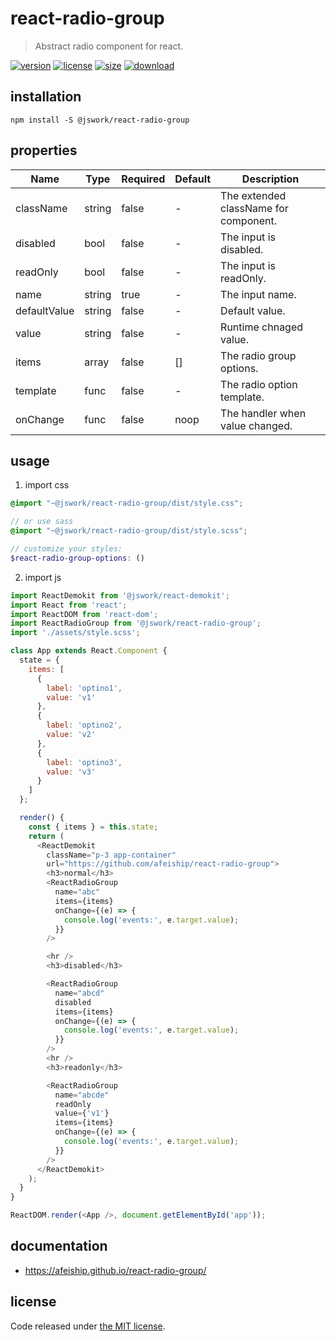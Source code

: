 # react-radio-group
> Abstract radio component for react.

[![version][version-image]][version-url]
[![license][license-image]][license-url]
[![size][size-image]][size-url]
[![download][download-image]][download-url]

## installation
```shell
npm install -S @jswork/react-radio-group
```

## properties
| Name         | Type   | Required | Default | Description                           |
| ------------ | ------ | -------- | ------- | ------------------------------------- |
| className    | string | false    | -       | The extended className for component. |
| disabled     | bool   | false    | -       | The input is disabled.                |
| readOnly     | bool   | false    | -       | The input is readOnly.                |
| name         | string | true     | -       | The input name.                       |
| defaultValue | string | false    | -       | Default value.                        |
| value        | string | false    | -       | Runtime chnaged value.                |
| items        | array  | false    | []      | The radio group options.              |
| template     | func   | false    | -       | The radio option template.            |
| onChange     | func   | false    | noop    | The handler when value changed.       |


## usage
1. import css
  ```scss
  @import "~@jswork/react-radio-group/dist/style.css";

  // or use sass
  @import "~@jswork/react-radio-group/dist/style.scss";

  // customize your styles:
  $react-radio-group-options: ()
  ```
2. import js
  ```js
  import ReactDemokit from '@jswork/react-demokit';
  import React from 'react';
  import ReactDOM from 'react-dom';
  import ReactRadioGroup from '@jswork/react-radio-group';
  import './assets/style.scss';

  class App extends React.Component {
    state = {
      items: [
        {
          label: 'optino1',
          value: 'v1'
        },
        {
          label: 'optino2',
          value: 'v2'
        },
        {
          label: 'optino3',
          value: 'v3'
        }
      ]
    };

    render() {
      const { items } = this.state;
      return (
        <ReactDemokit
          className="p-3 app-container"
          url="https://github.com/afeiship/react-radio-group">
          <h3>normal</h3>
          <ReactRadioGroup
            name="abc"
            items={items}
            onChange={(e) => {
              console.log('events:', e.target.value);
            }}
          />

          <hr />
          <h3>disabled</h3>

          <ReactRadioGroup
            name="abcd"
            disabled
            items={items}
            onChange={(e) => {
              console.log('events:', e.target.value);
            }}
          />
          <hr />
          <h3>readonly</h3>

          <ReactRadioGroup
            name="abcde"
            readOnly
            value={'v1'}
            items={items}
            onChange={(e) => {
              console.log('events:', e.target.value);
            }}
          />
        </ReactDemokit>
      );
    }
  }

  ReactDOM.render(<App />, document.getElementById('app'));

  ```

## documentation
- https://afeiship.github.io/react-radio-group/


## license
Code released under [the MIT license](https://github.com/afeiship/react-radio-group/blob/master/LICENSE.txt).

[version-image]: https://img.shields.io/npm/v/@jswork/react-radio-group
[version-url]: https://npmjs.org/package/@jswork/react-radio-group

[license-image]: https://img.shields.io/npm/l/@jswork/react-radio-group
[license-url]: https://github.com/afeiship/react-radio-group/blob/master/LICENSE.txt

[size-image]: https://img.shields.io/bundlephobia/minzip/@jswork/react-radio-group
[size-url]: https://github.com/afeiship/react-radio-group/blob/master/dist/react-radio-group.min.js

[download-image]: https://img.shields.io/npm/dm/@jswork/react-radio-group
[download-url]: https://www.npmjs.com/package/@jswork/react-radio-group
